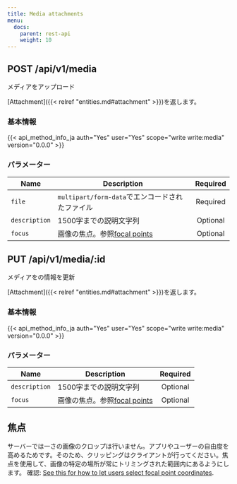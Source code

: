 ```yaml
---
title: Media attachments
menu:
  docs:
    parent: rest-api
    weight: 10
---
```


## POST /api/v1/media

メディアをアップロード

[Attachment]({{< relref "entities.md#attachment" >}})を返します。

### 基本情報

{{< api_method_info_ja auth="Yes" user="Yes" scope="write write:media" version="0.0.0" >}}

### パラメーター

|Name|Description|Required|
|----|-----------|:------:|
| `file` | `multipart/form-data`でエンコードされたファイル | Required |
| `description` | 1500字までの説明文字列 | Optional |
| `focus` | 画像の焦点。参照[focal points](#focal-points) | Optional |

## PUT /api/v1/media/:id

メディアをの情報を更新

[Attachment]({{< relref "entities.md#attachment" >}})を返します。

### 基本情報

{{< api_method_info_ja auth="Yes" user="Yes" scope="write write:media" version="0.0.0" >}}

### パラメーター

|Name|Description|Required|
|----|-----------|:------:|
| `description` | 1500字までの説明文字列 | Optional |
| `focus` | 画像の焦点。参照[focal points](#focal-points) | Optional |

## 焦点

サーバーでは一さの画像のクロップは行いません。アプリやユーザーの自由度を高めるためです。そのため、クリッピングはクライアントが行ってください。焦点を使用して、画像の特定の場所が常にトリミングされた範囲内にあるようにします。
確認: [See this for how to let users select focal point coordinates](https://github.com/jonom/jquery-focuspoint#1-calculate-your-images-focus-point).
